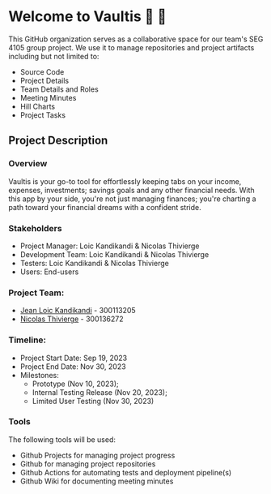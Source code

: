# Welcome to Vaultis 👋 🔐
This GitHub organization serves as a collaborative space for our team's SEG 4105 group project. We use it to manage repositories and project artifacts including but not limited to:
- Source Code
- Project Details
- Team Details and Roles
- Meeting Minutes
- Hill Charts
- Project Tasks

## Project Description

### Overview
Vaultis is your go-to tool for effortlessly keeping tabs on your income, expenses, investments; savings goals and any other financial needs. With this app by your side, you're not just managing finances; you're charting a path toward your financial dreams with a confident stride.

### Stakeholders
- Project Manager: Loic Kandikandi & Nicolas Thivierge
- Development Team: Loic Kandikandi & Nicolas Thivierge
- Testers: Loic Kandikandi & Nicolas Thivierge
- Users: End-users

### Project Team:
- [Jean Loic Kandikandi](https://github.com/kandloic) - 300113205
- [Nicolas Thivierge](https://github.com/Nicolas200124) - 300136272

### Timeline:
- Project Start Date: Sep 19, 2023
- Project End Date: Nov 30, 2023
- Milestones:
  - Prototype (Nov 10, 2023);
  - Internal Testing Release (Nov 20, 2023);
  - Limited User Testing (Nov 30, 2023)

 ### Tools
 The following tools will be used:
- Github Projects for managing project progress
- Github for managing project repositories
- Github Actions for automating tests and deployment pipeline(s)
- Github Wiki for documenting meeting minutes
